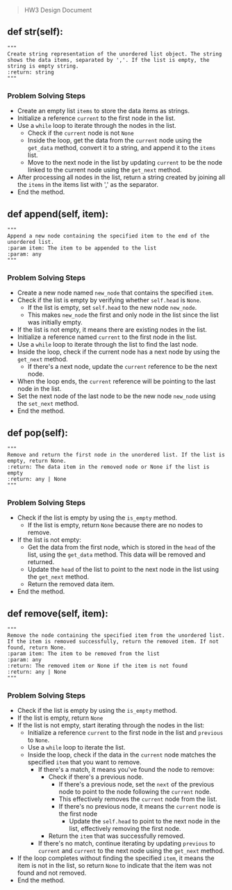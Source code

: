 > HW3 Design Document

## def __str__(self):
    """
    Create string representation of the unordered list object. The string
    shows the data items, separated by ','. If the list is empty, the
    string is empty string.
    :return: string
    """
### Problem Solving Steps
- Create an empty list `items` to store the data items as strings.
- Initialize a reference `current` to the first node in the list.
- Use a `while` loop to iterate through the nodes in the list.
    - Check if the `current` node is not `None`
    - Inside the loop, get the data from the `current` node using the `get_data` method, 
      convert it to a string, and append it to the `items` list.
    - Move to the next node in the list by updating `current` to be the node linked 
      to the current node using the `get_next` method.
- After processing all nodes in the list, return a string created by joining all the `items` in the items list 
with ',' as the separator.
- End the method.

## def append(self, item):
    """
    Append a new node containing the specified item to the end of the unordered list.
    :param item: The item to be appended to the list
    :param: any
    """
### Problem Solving Steps
- Create a new node named `new_node` that contains the specified `item`.
- Check if the list is empty by verifying whether `self.head` is `None`.
    - If the list is empty, set `self.head` to the new node `new_node`.
    - This makes `new_node` the first and only node in the list since the 
      list was initially empty.
- If the list is not empty, it means there are existing nodes in the list.
- Initialize a reference named `current` to the first node in the list.
- Use a `while` loop to iterate through the list to find the last node.
- Inside the loop, check if the current node has a next node by 
using the `get_next` method.
    - If there's a next node, update the `current` reference to be the next node.
- When the loop ends, the `current` reference will be pointing to the last node in the list.
- Set the next node of the last node to be the new node `new_node` 
using the `set_next` method.
- End the method.

## def pop(self):
    """
    Remove and return the first node in the unordered list. If the list is empty, return None.
    :return: The data item in the removed node or None if the list is empty
    :return: any | None
    """
### Problem Solving Steps
- Check if the list is empty by using the `is_empty` method.
    - If the list is empty, return `None` because there are no nodes to remove.
- If the list is not empty:
    - Get the data from the first node, which is stored in the `head` 
      of the list, using the `get_data` method. This data will be removed and returned.
    - Update the `head` of the list to point to the next node in the list using the `get_next` method.
    - Return the removed data item.
- End the method.

## def remove(self, item):
    """
    Remove the node containing the specified item from the unordered list.
    If the item is removed successfully, return the removed item. If not found, return None.
    :param item: The item to be removed from the list
    :param: any
    :return: The removed item or None if the item is not found
    :return: any | None
    """
### Problem Solving Steps
- Check if the list is empty by using the `is_empty` method.
- If the list is empty, return `None`
- If the list is not empty, start iterating through the nodes in the list:
    - Initialize a reference `current` to the first node in the list and `previous` to `None`.
    - Use a `while` loop to iterate the list.
    - Inside the loop, check if the data in the `current` node matches 
      the specified `item` that you want to remove.
        - If there's a match, it means you've found the node to remove:
            - Check if there's a previous node.
                - If there's a previous node, set the `next`
                  of the previous node to point to the node following the `current` node.
                - This effectively removes the `current` node from the list.
                - If there's no previous node, it means the `current` node is the first node
                    - Update the `self.head` to point to the next node in the list, 
                      effectively removing the first node.
            - Return the `item` that was successfully removed.
        - If there's no match, continue iterating by updating `previous` to `current` 
          and `current` to the next node using the `get_next` method.
- If the loop completes without finding the specified `item`, 
it means the item is not in the list, so return `None` 
to indicate that the item was not found and not removed.
- End the method.